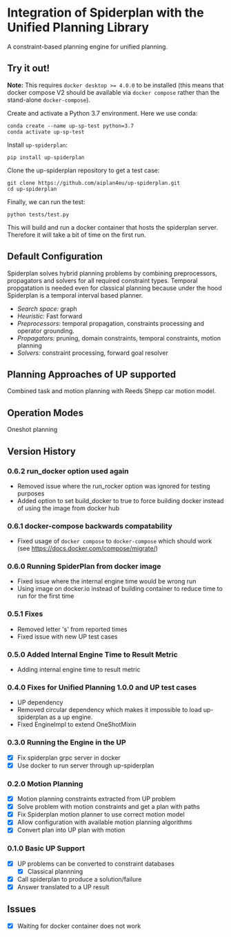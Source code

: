 # Integration of Spiderplan with the Unified Planning Library

A constraint-based planning engine for unified planning.

## Try it out!

**Note:** This requires `docker desktop >= 4.0.0` to be installed (this means that docker compose V2 should be available 
via `docker compose` rather than the stand-alone `docker-compose`).

Create and activate a Python 3.7 environment. Here we use conda:

    conda create --name up-sp-test python=3.7
    conda activate up-sp-test
    
Install `up-spiderplan`:

    pip install up-spiderplan
    
Clone the up-spiderplan repository to get a test case:
    
    git clone https://github.com/aiplan4eu/up-spiderplan.git
    cd up-spiderplan
    
Finally, we can run the test: 

    python tests/test.py
    
This will build and run a docker container that hosts the spiderplan
server. Therefore it will take a bit of time on the first run.

## Default Configuration

Spiderplan solves hybrid planning problems by combining preprocessors, propagators and solvers for all required constraint types.
Temporal propgatation is needed even for classical planning because under the hood Spiderplan is a temporal interval based planner.

- *Search space:* graph
- *Heuristic:* Fast forward
- *Preprocessors:* temporal propagation, constraints processing and operator grounding. 
- *Propagators:* pruning, domain constraints, temporal constraints, motion planning
- *Solvers:* constraint processing, forward goal resolver

## Planning Approaches of UP supported

Combined task and motion planning with Reeds Shepp car motion model. 

## Operation Modes

Oneshot planning

## Version History

### 0.6.2 run_docker option used again

- Removed issue where the run_rocker option was ignored for testing purposes
- Added option to set build_docker to true to force building docker instead of using the image from docker hub 

### 0.6.1 docker-compose backwards compatability

- Fixed usage of `docker compose` to `docker-compose` which should work (see https://docs.docker.com/compose/migrate/)

### 0.6.0 Running SpiderPlan from docker image

- Fixed issue where the internal engine time would be wrong run
- Using image on docker.io instead of building container to reduce time to run for the first time

### 0.5.1 Fixes

- Removed letter 's' from reported times
- Fixed issue with new UP test cases

### 0.5.0 Added Internal Engine Time to Result Metric

- Adding internal engine time to result metric

### 0.4.0 Fixes for Unified Planning 1.0.0 and UP test cases

- UP dependency
- Removed circular dependency which makes it impossible to load up-spiderplan as a up engine.
- Fixed EngineImpl to extend OneShotMixin

### 0.3.0 Running the Engine in the UP

- [x] Fix spiderplan grpc server in docker
- [x] Use docker to run server through up-spiderplan

### 0.2.0 Motion Planning

- [x] Motion planning constraints extracted from UP problem
- [x] Solve problem with motion constraints and get a plan with paths
- [x] Fix Spiderplan motion planner to use correct motion model
- [x] Allow configuration with available motion planning algorithms
- [x] Convert plan into UP plan with motion

### 0.1.0 Basic UP Support

- [x] UP problems can be converted to constraint databases
  - [x] Classical plannning
- [x] Call spiderplan to produce a solution/failure
- [x] Answer translated to a UP result

## Issues

- [x] Waiting for docker container does not work

